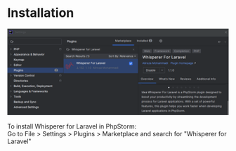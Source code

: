 # Installation

![Installation Guide](./images/installation/phpstrom-plugins-page.png)

To install Whisperer for Laravel in PhpStorm:  
Go to File > Settings > Plugins > Marketplace and search for "Whisperer for Laravel"
